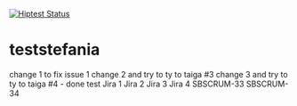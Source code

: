 
[![Hiptest Status](https://hiptest.net/badges/test_run/46551)](https://hiptest.net/app/projects/32698/test-runs/46551)


# teststefania
change 1 to fix issue 1
change 2 and try to ty to taiga #3
change 3 and try to ty to taiga #4 - done
test
Jira 1
Jira 2
Jira 3
Jira 4
SBSCRUM-33
SBSCRUM-34
